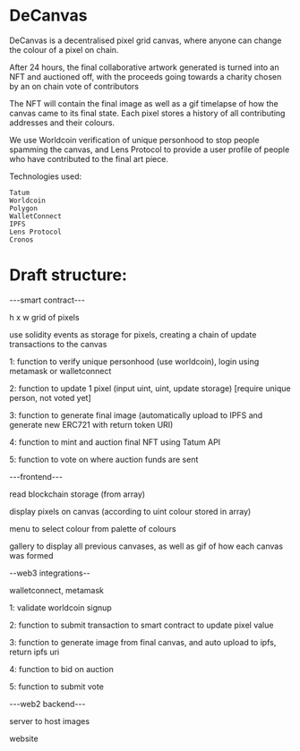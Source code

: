 # DeCanvas

DeCanvas is a decentralised pixel grid canvas, where anyone can change the colour of a pixel on chain. 


After 24 hours, the final collaborative artwork generated is turned into an NFT and auctioned off, with the proceeds going towards a charity chosen by an on chain vote of contributors


The NFT will contain the final image as well as a gif timelapse of how the canvas came to its final state. Each pixel stores a history of all contributing addresses and their colours.


We use Worldcoin verification of unique personhood to stop people spamming the canvas, and Lens Protocol to provide a user profile of people who have contributed to the final art piece.

Technologies used:

```
Tatum
Worldcoin
Polygon
WalletConnect
IPFS
Lens Protocol
Cronos
```

# Draft structure:

---smart contract---

h x w grid of pixels

use solidity events as storage for pixels, creating a chain of update transactions to the canvas

1: function to verify unique personhood (use worldcoin), login using metamask or walletconnect

2: function to update 1 pixel (input uint, uint, update storage) [require unique person, not voted yet]

3: function to generate final image (automatically upload to IPFS and generate new ERC721 with return token URI)

4: function to mint and auction final NFT using Tatum API

5: function to vote on where auction funds are sent

---frontend---

read blockchain storage (from array)

display pixels on canvas (according to uint colour stored in array)

menu to select colour from palette of colours

gallery to display all previous canvases, as well as gif of how each canvas was formed

--web3 integrations--

walletconnect, metamask

1: validate worldcoin signup

2: function to submit transaction to smart contract to update pixel value 

3: function to generate image from final canvas, and auto upload to ipfs, return ipfs uri

4: function to bid on auction

5: function to submit vote


---web2 backend---

server to host images

website
